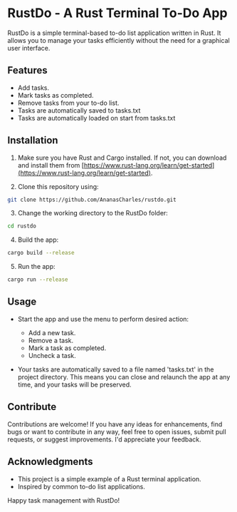 # RustDo - A Rust Terminal To-Do App

RustDo is a simple terminal-based to-do list application written in Rust. It allows you to manage your tasks efficiently without the need for a graphical user interface.


## Features

- Add tasks.
- Mark tasks as completed.
- Remove tasks from your to-do list.
- Tasks are automatically saved to tasks.txt
- Tasks are automatically loaded on start from tasks.txt


## Installation

1. Make sure you have Rust and Cargo installed. If not, you can download and install them from [https://www.rust-lang.org/learn/get-started](https://www.rust-lang.org/learn/get-started).

2. Clone this repository using:
```sh
git clone https://github.com/AnanasCharles/rustdo.git
```

3. Change the working directory to the RustDo folder:
```sh
cd rustdo
```

4. Build the app:
```sh
cargo build --release
```

5. Run the app:
```sh
cargo run --release
```


## Usage

- Start the app and use the menu to perform desired action:
    - Add a new task.
    - Remove a task.
    - Mark a task as completed.
    - Uncheck a task.

- Your tasks are automatically saved to a file named 'tasks.txt' in the project directory. This means you can close and relaunch the app at any time, and your tasks will be preserved.


## Contribute

Contributions are welcome! If you have any ideas for enhancements, find bugs or want to contribute in any way, feel free to open issues, submit pull requests, or suggest improvements. I'd appreciate your feedback.


## Acknowledgments

- This project is a simple example of a Rust terminal application.
- Inspired by common to-do list applications.

Happy task management with RustDo!